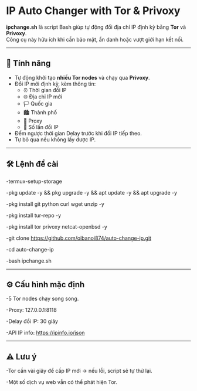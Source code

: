 # IP Auto Changer with Tor & Privoxy

**ipchange.sh** là script Bash giúp tự động đổi địa chỉ IP định kỳ bằng **Tor** và **Privoxy**.  
Công cụ này hữu ích khi cần bảo mật, ẩn danh hoặc vượt giới hạn kết nối.

---

## 📌 Tính năng
- Tự động khởi tạo **nhiều Tor nodes** và chạy qua **Privoxy**.
- Đổi IP mới định kỳ, kèm thông tin:
  - ⏰ Thời gian đổi IP
  - 🌐 Địa chỉ IP mới
  - 🏳 Quốc gia
  - 🏙 Thành phố
  - 🔌 Proxy
  - 🔄 Số lần đổi IP
- Đếm ngược thời gian Delay trước khi đổi IP tiếp theo.
- Tự bỏ qua nếu không lấy được IP.

---

## 🛠 Lệnh để cài

-termux-setup-storage

-pkg update -y && pkg upgrade -y && apt update -y && apt upgrade -y

-pkg install git python curl wget unzip -y

-pkg install tur-repo -y

-pkg install tor privoxy netcat-openbsd -y

-git clone https://github.com/oibanoi874/auto-change-ip.git

-cd auto-change-ip

-bash ipchange.sh

---

## ⚙ Cấu hình mặc định

-5 Tor nodes chạy song song.

 -Proxy: 127.0.0.1:8118
 
 -Delay đổi IP: 30 giây
 
 -API IP info: https://ipinfo.io/json

 ---

 ## ⚠ Lưu ý
-Tor cần vài giây để cấp IP mới → nếu lỗi, script sẽ tự thử lại.

-Một số dịch vụ web vẫn có thể phát hiện Tor.
